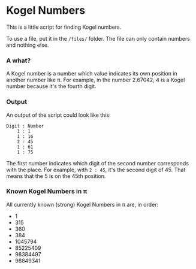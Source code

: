 # Kogel Numbers

This is a little script for finding Kogel numbers.

To use a file, put it in the `/files/` folder. The file can only contain numbers and nothing else.

### A what?

A Kogel number is a number which value indicates its own position in another number like π. For example, in the number 2.67042, 4 is a Kogel number because it's the fourth digit.

### Output

An output of the script could look like this:
```
Digit : Number
    1 : 1
    1 : 16
    2 : 45
    1 : 61
    1 : 75
```
The first number indicates which digit of the second number corresponds with the place. For example, with `2 : 45`, it's the second digit of 45. That means that the 5 is on the 45th position.

### Known Kogel Numbers in π

All currently known (strong) Kogel Numbers in π are, in order:
- 1
- 315
- 360
- 384
- 1045794
- 85225409
- 98384497
- 98849341
